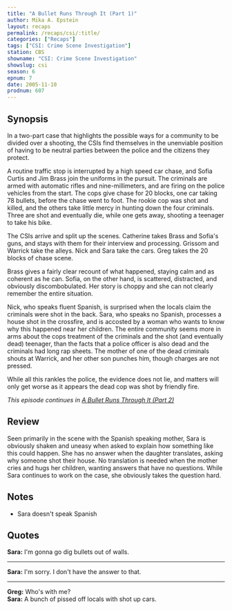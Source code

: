 ```yaml
---
title: "A Bullet Runs Through It (Part 1)"
author: Mika A. Epstein
layout: recaps
permalink: /recaps/csi/:title/
categories: ["Recaps"]
tags: ["CSI: Crime Scene Investigation"]
station: CBS
showname: "CSI: Crime Scene Investigation"
showslug: csi
season: 6
epnum: 7
date: 2005-11-10
prodnum: 607
---
```


## Synopsis

In a two-part case that highlights the possible ways for a community to be divided over a shooting, the CSIs find themselves in the unenviable position of having to be neutral parties between the police and the citizens they protect.

A routine traffic stop is interrupted by a high speed car chase, and Sofia Curtis and Jim Brass join the uniforms in the pursuit. The criminals are armed with automatic rifles and nine-millimeters, and are firing on the police vehicles from the start. The cops give chase for 20 blocks, one car taking 78 bullets, before the chase went to foot. The rookie cop was shot and killed, and the others take little mercy in hunting down the four criminals. Three are shot and eventually die, while one gets away, shooting a teenager to take his bike.

The CSIs arrive and split up the scenes. Catherine takes Brass and Sofia's guns, and stays with them for their interview and processing. Grissom and Warrick take the alleys. Nick and Sara take the cars. Greg takes the 20 blocks of chase scene.

Brass gives a fairly clear recount of what happened, staying calm and as coherent as he can. Sofia, on the other hand, is scattered, distracted, and obviously discombobulated. Her story is choppy and she can not clearly remember the entire situation.

Nick, who speaks fluent Spanish, is surprised when the locals claim the criminals were shot in the back. Sara, who speaks no Spanish, processes a house shot in the crossfire, and is accosted by a woman who wants to know why this happened near her children. The entire community seems more in arms about the cops treatment of the criminals and the shot (and eventually dead) teenager, than the facts that a police officer is also dead and the criminals had long rap sheets. The mother of one of the dead criminals shouts at Warrick, and her other son punches him, though charges are not pressed.

While all this rankles the police, the evidence does not lie, and matters will only get worse as it appears the dead cop was shot by friendly fire.

_This episode continues in [A Bullet Runs Through It (Part 2)](/library/recpas/csi/a-bullet-runs/through-it-part-2/)_

## Review

Seen primarily in the scene with the Spanish speaking mother, Sara is obviously shaken and uneasy when asked to explain how something like this could happen. She has no answer when the daughter translates, asking why someone shot their house. No translation is needed when the mother cries and hugs her children, wanting answers that have no questions. While Sara continues to work on the case, she obviously takes the question hard.

## Notes

* Sara doesn't speak Spanish

## Quotes

**Sara:** I'm gonna go dig bullets out of walls.

- - -

**Sara:** I'm sorry. I don't have the answer to that.

- - -

**Greg:** Who's with me?\
**Sara:** A bunch of pissed off locals with shot up cars.
